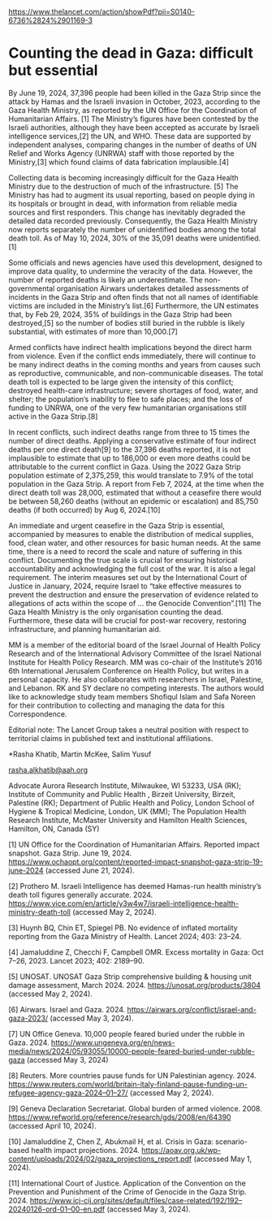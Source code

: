 https://www.thelancet.com/action/showPdf?pii=S0140-6736%2824%2901169-3

# Counting the dead in Gaza: difficult but essential

By June 19, 2024, 37,396 people had been killed in the Gaza Strip since the attack by Hamas and the Israeli invasion in October, 2023, according to the Gaza Health Ministry, as reported by the UN Office for the Coordination of Humanitarian Affairs. [1] The Ministry’s figures have been contested by the Israeli authorities, although they have been accepted as accurate by Israeli intelligence services,[2] the UN, and WHO. These data are supported by independent analyses, comparing changes in the number of deaths of UN Relief and Works Agency (UNRWA) staff with those reported by the Ministry,[3] which found claims of data fabrication implausible.[4] 

Collecting data is becoming increasingly difficult for the Gaza Health Ministry due to the destruction of much of the infrastructure. [5] The Ministry has had to augment its usual reporting, based on people dying in its hospitals or brought in dead, with information from reliable media sources and first responders. This change has inevitably degraded the detailed data recorded previously. Consequently, the Gaza Health Ministry now reports separately the number of unidentified bodies among the total death toll. As of May 10, 2024, 30% of the 35,091 deaths were unidentified. [1] 

Some officials and news agencies have used this development, designed to improve data quality, to undermine the veracity of the data. However, the number of reported deaths is likely an underestimate. The non-governmental organisation Airwars undertakes detailed assessments of incidents in the Gaza Strip and often finds that not all names of identifiable victims are included in the Ministry’s list.[6] Furthermore, the UN estimates that, by Feb 29, 2024, 35% of buildings in the Gaza Strip had been destroyed,[5] so the number of bodies still buried in the rubble is likely substantial, with estimates of more than 10,000.[7] 

Armed conflicts have indirect health implications beyond the direct harm from violence. Even if the conflict ends immediately, there will continue to be many indirect deaths in the coming months and years from causes such as reproductive, communicable, and non-communicable diseases. The total death toll is expected to be large given the intensity of this conflict; destroyed health-care infrastructure; severe shortages of food, water, and shelter; the population’s inability to flee to safe places; and the loss of funding to UNRWA, one of the very few humanitarian organisations still active in the Gaza Strip.[8] 

In recent conflicts, such indirect deaths range from three to 15 times the number of direct deaths. Applying a conservative estimate of four indirect deaths per one direct death[9] to the 37,396 deaths reported, it is not implausible to estimate that up to 186,000 or even more deaths could be attributable to the current conflict in Gaza. Using the 2022 Gaza Strip population estimate of 2,375,259, this would translate to 7.9% of the total population in the Gaza Strip. A report from Feb 7, 2024, at the time when the direct death toll was 28,000, estimated that without a ceasefire there would be between 58,260 deaths (without an epidemic or escalation) and 85,750 deaths (if both occurred) by Aug 6, 2024.[10] 

An immediate and urgent ceasefire in the Gaza Strip is essential, accompanied by measures to enable the distribution of medical supplies, food, clean water, and other resources for basic human needs. At the same time, there is a need to record the scale and nature of suffering in this conflict. Documenting the true scale is crucial for ensuring historical accountability and acknowledging the full cost of the war. It is also a legal requirement. The interim measures set out by the International Court of Justice in January, 2024, require Israel to “take effective measures to prevent the destruction and ensure the preservation of evidence related to allegations of acts within the scope of … the Genocide Convention”.[11] The Gaza Health Ministry is the only organisation counting the dead. Furthermore, these data will be crucial for post-war recovery, restoring infrastructure, and planning humanitarian aid.


MM is a member of the editorial board of the Israel Journal of Health Policy Research and of the International Advisory Committee of the Israel National Institute for Health Policy Research. MM was co-chair of the Institute’s 2016 6th International Jerusalem Conference on Health Policy, but writes in a personal capacity. He also collaborates with researchers in Israel, Palestine, and Lebanon. RK and SY declare no competing interests. The authors would like to acknowledge study team members Shofiqul Islam and Safa Noreen for their contribution to collecting and managing the data for this Correspondence.

Editorial note: The Lancet Group takes a neutral position with respect to territorial claims in published text and institutional affiliations.

*Rasha Khatib, Martin McKee, Salim Yusuf

rasha.alkhatib@aah.org

Advocate Aurora Research Institute, Milwaukee, WI 53233, USA (RK); Institute of Community and Public Health , Birzeit University, Birzeit, Palestine (RK); Department of Public Health and Policy, London School of Hygiene & Tropical Medicine, London, UK (MM); The Population Health Research Institute, McMaster University and Hamilton Health Sciences, Hamilton, ON, Canada (SY)

[1] UN Office for the Coordination of Humanitarian Affairs. Reported impact snapshot. Gaza Strip. June 19, 2024. https://www.ochaopt.org/content/reported-impact-snapshot-gaza-strip-19-june-2024 (accessed June 21, 2024).

[2] Prothero M. Israeli Intelligence has deemed Hamas-run health ministry’s death toll figures generally accurate. 2024. https://www.vice.com/en/article/y3w4w7/israeli-intelligence-health-ministry-death-toll (accessed May 2, 2024).

[3] Huynh BQ, Chin ET, Spiegel PB. No evidence of inflated mortality reporting from the Gaza Ministry of Health. Lancet 2024; 403: 23–24.

[4] Jamaluddine Z, Checchi F, Campbell OMR. Excess mortality in Gaza: Oct 7–26, 2023. Lancet 2023; 402: 2189–90.

[5] UNOSAT. UNOSAT Gaza Strip comprehensive building & housing unit damage assessment, March 2024. 2024. https://unosat.org/products/3804 (accessed May 2, 2024).

[6] Airwars. Israel and Gaza. 2024. https://airwars.org/conflict/israel-and-gaza-2023/ (accessed May 3, 2024).

[7] UN Office Geneva. 10,000 people feared buried under the rubble in Gaza. 2024. https://www.ungeneva.org/en/news-media/news/2024/05/93055/10000-people-feared-buried-under-rubble-gaza (accessed May 3, 2024)

[8] Reuters. More countries pause funds for UN Palestinian agency. 2024. https://www.reuters.com/world/britain-italy-finland-pause-funding-un-refugee-agency-gaza-2024–01–27/ (accessed May 2, 2024).

[9] Geneva Declaration Secretariat. Global burden of armed violence. 2008. https://www.refworld.org/reference/research/gds/2008/en/64390 (accessed April 10, 2024).

[10] Jamaluddine Z, Chen Z, Abukmail H, et al. Crisis in Gaza: scenario-based health impact projections. 2024. https://aoav.org.uk/wp-content/uploads/2024/02/gaza_projections_report.pdf (accessed May 1, 2024).

[11] International Court of Justice. Application of the Convention on the Prevention and Punishment of the Crime of Genocide in the Gaza Strip. 2024. https://www.icj-cij.org/sites/default/files/case-related/192/192–20240126-ord-01–00-en.pdf (accessed May 3, 2024).
